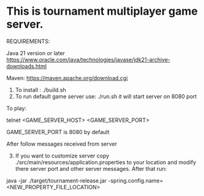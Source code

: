 # This is tournament multiplayer game server.

REQUIREMENTS:

Java 21 version or later https://www.oracle.com/java/technologies/javase/jdk21-archive-downloads.html

Maven: https://maven.apache.org/download.cgi

1) To install : ./build.sh
2) To run default game server use: ./run.sh it will start server on 8080 port

To play:

telnet <GAME_SERVER_HOST> <GAME_SERVER_PORT>

GAME_SERVER_PORT is 8080 by default

After follow messages received from server

3) If you want to customize server copy ./src/main/resources/application.properties to your
location and modify there server port and other server messages.
After that run:

java -jar ./target/tournament-release.jar -spring.config.name=<NEW_PROPERTY_FILE_LOCATION>


